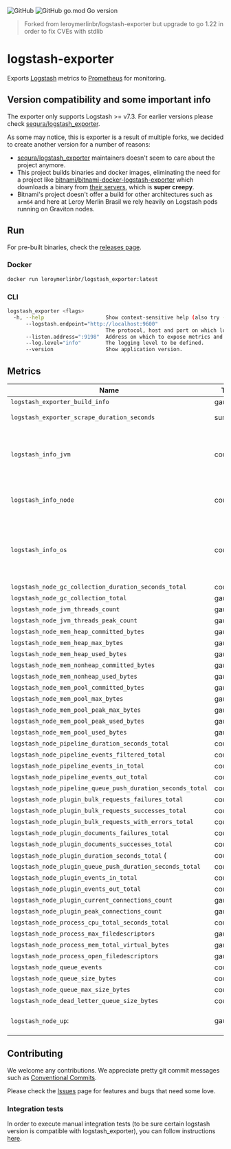 ![GitHub](https://img.shields.io/github/license/brendalf/logstash-exporter) ![GitHub go.mod Go version](https://img.shields.io/github/go-mod/go-version/brendalf/logstash-exporter)

> Forked from leroymerlinbr/logstash-exporter but upgrade to go 1.22 in order to fix CVEs with stdlib

# logstash-exporter

Exports [Logstash](https://www.elastic.co/logstash/) metrics to [Prometheus](https://prometheus.io/) for monitoring.

## Version compatibility and some important info

The exporter only supports Logstash >= v7.3. For earlier versions please check
[sequra/logstash_exporter](https://github.com/sequra/logstash_exporter).

As some may notice, this is exporter is a result of multiple forks, we decided to create another version for a number
of reasons:

- [sequra/logstash_exporter](https://github.com/sequra/logstash_exporter) maintainers doesn't seem to care about the
  project anymore.
- This project builds binaries and docker images, eliminating the need for a project like
  [bitnami/bitnami-docker-logstash-exporter](https://github.com/bitnami/bitnami-docker-logstash-exporter) which downloads
  a binary from [their servers](https://github.com/bitnami/bitnami-docker-logstash-exporter/blob/master/7.3/debian-10/Dockerfile#L12),
  which is **super creepy**.
- Bitnami's project doesn't offer a build for other architectures such as `arm64` and here at Leroy Merlin Brasil we
  rely heavily on Logstash pods running on Graviton nodes.

## Run

For pre-built binaries, check the [releases page](https://github.com/brendalf/logstash-exporter/releases).

### Docker

```sh
docker run leroymerlinbr/logstash_exporter:latest
```

### CLI

```sh
logstash_exporter <flags>
  -h, --help                    Show context-sensitive help (also try --help-long and --help-man).
      --logstash.endpoint="http://localhost:9600"
                                The protocol, host and port on which logstash metrics API listens.
      --listen.address=":9198"  Address on which to expose metrics and web interface.
      --log.level="info"        The logging level to be defined.
      --version                 Show application version.
```

## Metrics

| Name                                                       | Type    | Description                                                                                                            |
| ---------------------------------------------------------- | ------- | ---------------------------------------------------------------------------------------------------------------------- |
| `logstash_exporter_build_info`                             | gauge   | Exporter build info                                                                                                    |
| `logstash_exporter_scrape_duration_seconds`                | summary | Duration of a scrape job.                                                                                              |
| `logstash_info_jvm`                                        | counter | A metric with a constant '1' value labeled by name, version and vendor of the JVM running Logstash.                    |
| `logstash_info_node`                                       | counter | A metric with a constant '1' value labeled by Logstash version.                                                        |
| `logstash_info_os`                                         | counter | A metric with a constant '1' value labeled by name, arch, version and available_processors to the OS running Logstash. |
| `logstash_node_gc_collection_duration_seconds_total`       | counter |                                                                                                                        |
| `logstash_node_gc_collection_total`                        | gauge   |                                                                                                                        |
| `logstash_node_jvm_threads_count`                          | gauge   |                                                                                                                        |
| `logstash_node_jvm_threads_peak_count`                     | gauge   |                                                                                                                        |
| `logstash_node_mem_heap_committed_bytes`                   | gauge   |                                                                                                                        |
| `logstash_node_mem_heap_max_bytes`                         | gauge   |                                                                                                                        |
| `logstash_node_mem_heap_used_bytes`                        | gauge   |
| `logstash_node_mem_nonheap_committed_bytes`                | gauge   |                                                                                                                        |
| `logstash_node_mem_nonheap_used_bytes`                     | gauge   |                                                                                                                        |
| `logstash_node_mem_pool_committed_bytes`                   | gauge   |                                                                                                                        |
| `logstash_node_mem_pool_max_bytes`                         | gauge   |                                                                                                                        |
| `logstash_node_mem_pool_peak_max_bytes`                    | gauge   |                                                                                                                        |
| `logstash_node_mem_pool_peak_used_bytes`                   | gauge   |                                                                                                                        |
| `logstash_node_mem_pool_used_bytes`                        | gauge   |                                                                                                                        |
| `logstash_node_pipeline_duration_seconds_total`            | counter |                                                                                                                        |
| `logstash_node_pipeline_events_filtered_total`             | counter |                                                                                                                        |
| `logstash_node_pipeline_events_in_total`                   | counter |                                                                                                                        |
| `logstash_node_pipeline_events_out_total`                  | counter |                                                                                                                        |
| `logstash_node_pipeline_queue_push_duration_seconds_total` | counter |                                                                                                                        |
| `logstash_node_plugin_bulk_requests_failures_total`        | counter |                                                                                                                        |
| `logstash_node_plugin_bulk_requests_successes_total`       | counter |                                                                                                                        |
| `logstash_node_plugin_bulk_requests_with_errors_total`     | counter |                                                                                                                        |
| `logstash_node_plugin_documents_failures_total`            | counter |                                                                                                                        |
| `logstash_node_plugin_documents_successes_total`           | counter |                                                                                                                        |
| `logstash_node_plugin_duration_seconds_total` (            | counter |                                                                                                                        |
| `logstash_node_plugin_queue_push_duration_seconds_total`   | counter |                                                                                                                        |
| `logstash_node_plugin_events_in_total`                     | counter |                                                                                                                        |
| `logstash_node_plugin_events_out_total`                    | counter |                                                                                                                        |
| `logstash_node_plugin_current_connections_count`           | gauge   |
| `logstash_node_plugin_peak_connections_count`              | gauge   |
| `logstash_node_process_cpu_total_seconds_total`            | counter |                                                                                                                        |
| `logstash_node_process_max_filedescriptors`                | gauge   |
| `logstash_node_process_mem_total_virtual_bytes`            | gauge   |
| `logstash_node_process_open_filedescriptors`               | gauge   |
| `logstash_node_queue_events`                               | counter |                                                                                                                        |
| `logstash_node_queue_size_bytes`                           | counter |                                                                                                                        |
| `logstash_node_queue_max_size_bytes`                       | counter |                                                                                                                        |
| `logstash_node_dead_letter_queue_size_bytes`               | counter |                                                                                                                        |
| `logstash_node_up`:                                        | gauge   | whether logstash node is up (1) or not (0)                                                                             |

## Contributing

We welcome any contributions. We appreciate pretty git commit messages such as
[Conventional Commits](https://www.conventionalcommits.org/en/v1.0.0/).

Please check the [Issues](https://github.com/brendalf/logstash-exporter/issues) page for features and bugs that
need some love.

### Integration tests

In order to execute manual integration tests (to be sure certain logstash version is compatible with logstash_exporter),
you can follow instructions [here](integration-tests/README.md).
